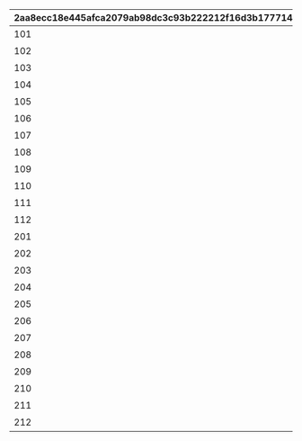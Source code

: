 |2aa8ecc18e445afca2079ab98dc3c93b222212f16d3b1777140c620918130fc5|607574ebd2d9358cae0fa1dbdc9472773ea6ebfbc88544535c937fe03394c65e|f23b36804a13bc4fd3ad01342ceea8fe22240175fedd0e5444c70abcd245e35d|eca0e65ac5e87e17a79ac98db9d01712f534c0f7173f92f4be6e8551b395f6df|06dcc56d7685fe1036bb0d539d61ac8489092b09eb0643ceae5075c0cabebd2e|e0841cde43b8db897aafbdc05ab14565d5f05a9504df44c455ab584b20c6893f|d8986b7d888c80b878ae53e49a97ebced1d7b8b0e21abadc2001ee259f3c22a4|
| --- | --- | --- | --- | --- | --- | --- |
|101|1|91002|10|2500|8|累計スコアを2500pt 獲得しよう|
|102|1|91002|10|5000|8|累計スコアを5000pt 獲得しよう|
|103|1|91002|10|10000|8|累計スコアを10000pt 獲得しよう|
|104|1|91002|10|12500|8|累計スコアを12500pt 獲得しよう|
|105|1|91002|10|15000|8|累計スコアを15000pt 獲得しよう|
|106|1|91002|10|20000|8|累計スコアを20000pt 獲得しよう|
|107|1|91002|10|25000|8|累計スコアを25000pt 獲得しよう|
|108|1|91002|10|30000|8|累計スコアを30000pt 獲得しよう|
|109|1|91002|10|35000|8|累計スコアを35000pt 獲得しよう|
|110|1|91002|10|40000|8|累計スコアを40000pt 獲得しよう|
|111|1|91002|10|45000|8|累計スコアを45000pt 獲得しよう|
|112|1|11001302|1|50000|15|累計スコアを50000pt 獲得しよう|
|201|2|91002|10|2500|8|累計スコアを2500pt 獲得しよう|
|202|2|91002|10|5000|8|累計スコアを5000pt 獲得しよう|
|203|2|91002|10|10000|8|累計スコアを10000pt 獲得しよう|
|204|2|91002|10|12500|8|累計スコアを12500pt 獲得しよう|
|205|2|91002|10|15000|8|累計スコアを15000pt 獲得しよう|
|206|2|91002|10|20000|8|累計スコアを20000pt 獲得しよう|
|207|2|91002|10|25000|8|累計スコアを25000pt 獲得しよう|
|208|2|91002|10|30000|8|累計スコアを30000pt 獲得しよう|
|209|2|91002|10|35000|8|累計スコアを35000pt 獲得しよう|
|210|2|91002|10|40000|8|累計スコアを40000pt 獲得しよう|
|211|2|91002|10|45000|8|累計スコアを45000pt 獲得しよう|
|212|2|11001303|1|50000|15|累計スコアを50000pt 獲得しよう|
